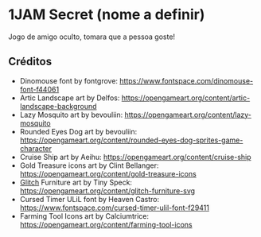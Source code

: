 # 1JAM Secret (nome a definir)
Jogo de amigo oculto, tomara que a pessoa goste!


## Créditos
- Dinomouse font by fontgrove: https://www.fontspace.com/dinomouse-font-f44061
- Artic Landscape art by Delfos: https://opengameart.org/content/artic-landscape-background
- Lazy Mosquito art by bevouliin: https://opengameart.org/content/lazy-mosquito
- Rounded Eyes Dog art by bevouliin: https://opengameart.org/content/rounded-eyes-dog-sprites-game-character
- Cruise Ship art by Aeihu: https://opengameart.org/content/cruise-ship
- Gold Treasure icons art by Clint Bellanger: https://opengameart.org/content/gold-treasure-icons
- [Glitch](https://glitchthegame.com) Furniture art by Tiny Speck: https://opengameart.org/content/glitch-furniture-svg 
- Cursed Timer ULiL font by Heaven Castro: https://www.fontspace.com/cursed-timer-ulil-font-f29411
- Farming Tool Icons art by Calciumtrice: https://opengameart.org/content/farming-tool-icons
